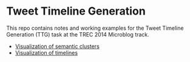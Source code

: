 Tweet Timeline Generation
=========================

This repo contains notes and working examples for the Tweet Timeline Generation (TTG) task at the TREC 2014 Microblog track.


+ [Visualization of semantic clusters](http://ylwang99.github.io/TweetTimelineGeneration/clusterviz.html)
+ [Visualization of timelines](http://ylwang99.github.io/TweetTimelineGeneration/representatives.html)

